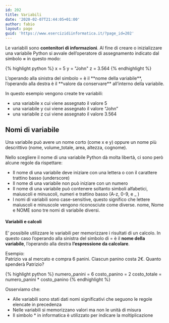 ```yaml
---
id: 202
title: Variabili
date: '2020-02-07T21:44:05+01:00'
author: fabio
layout: page
guid: 'https://www.esercizidiinformatica.it/?page_id=202'
---
```


Le variabili sono **contenitori di informazioni**. Al fine di creare o inizializzare una variabile Python si avvale dell’operatore di assegnamento indicato dal simbolo **=** in questo modo:

{% highlight python %}
x = 5
y = "John"
z = 3.564
{% endhighlight %}

</div>L’operando alla sinistra del simbolo = è il **nome della variabile**, l’operando alla destra è il **valore da conservare** all’interno della variabile.

In questo esempio vengono create tre variabili:

- una variabile x cui viene assegnato il valore 5
- una variabile y cui viene assegnato il valore “John”
- una variabile z cui viene assegnato il valore 3.564

## Nomi di variabile

Una variabile può avere un nome corto (come x e y) oppure un nome più descrittivo (nome, volume\_totale, area, altezza, cognome).

Nello scegliere il nome di una variabile Python dà molta libertà, ci sono però alcune regole da rispettare:

- Il nome di una variabile deve iniziare con una lettera o con il carattere trattino basso (underscore)
- Il nome di una variabile non può iniziare con un numero
- Il nome di una variabile può contenere soltanto simboli alfabetici, maiuscoli e minuscoli, numeri e trattino basso (A-z, 0-9, e \_ )
- I nomi di variabili sono case-sensitive, questo significo che lettere maiuscoli e minuscole vengono riconosciute come diverse. nome, Nome e NOME sono tre nomi di variabile diversi.

#### Variabili e calcoli

E’ possibile utilizzare le variabili per memorizzare i risultati di un calcolo. In questo caso l’operando alla sinistra del simbolo di = è il **nome della variabile**, l’operando alla destra **l’espressione da calcolare**.

Esempio:  
Patrizio va al mercato e compra 6 panini. Ciascun panino costa 2€. Quanto spenderà Patrizio?

{% highlight python %}
numero_panini = 6
costo_panino = 2
costo_totale = numero_panini * costo_panino
{% endhighlight %}

</div>Osserviamo che:

- Alle variabili sono stati dati nomi significativi che seguono le regole elencate in precedenza
- Nelle variabili si memorizzano valori ma non le unità di misura
- Il simbolo \* in informatica è utilizzato per indicare la moltiplicazione